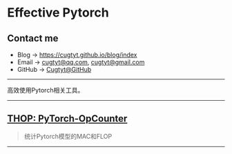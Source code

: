 # **Effective Pytorch**

## Contact me

* Blog -> <https://cugtyt.github.io/blog/index>
* Email -> <cugtyt@qq.com>, <cugtyt@gmail.com>
* GitHub -> [Cugtyt@GitHub](https://github.com/Cugtyt)

---

高效使用Pytorch相关工具。

---

## [**THOP: PyTorch-OpCounter**](https://cugtyt.github.io/blog/papers/20190826)

> 统计Pytorch模型的MAC和FLOP

---